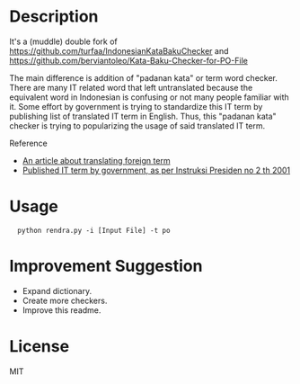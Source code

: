 # Description

It's a (muddle) double fork of
<https://github.com/turfaa/IndonesianKataBakuChecker> and
<https://github.com/berviantoleo/Kata-Baku-Checker-for-PO-File>

The main difference is addition of "padanan kata" or term word checker.
There are many IT related word that left untranslated because the equivalent
word in Indonesian is confusing or not many people familiar with it.
Some effort by government is trying to standardize this IT term by publishing
list of translated IT term in English. Thus, this "padanan kata" checker is
trying to popularizing the usage of said translated IT term.

Reference
- [An article about translating foreign term](http://www.master.web.id/mwmag/issue/01/content/bdt-istilah_asing/bdt-istilah_asing.html)
- [Published IT term by government, as per Instruksi Presiden no 2 th 2001](https://web.archive.org/web/20050112100450/http://vlsm.org/baku-0.txt)

# Usage

```
  python rendra.py -i [Input File] -t po
```

# Improvement Suggestion
- Expand dictionary.
- Create more checkers.
- Improve this readme.


# License

MIT
